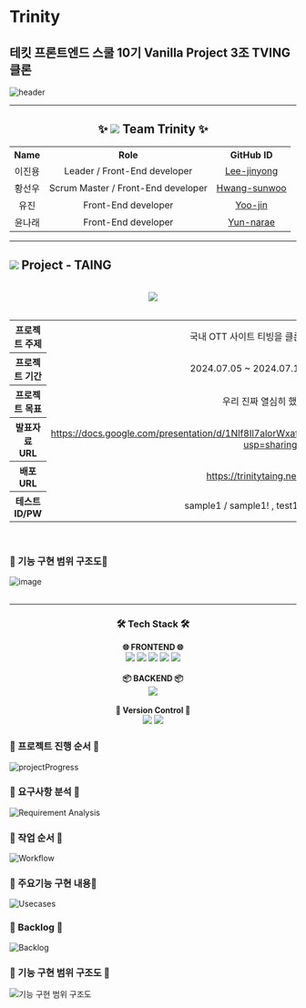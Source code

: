 # Trinity

## 테킷 프론트엔드 스쿨 10기 Vanilla Project 3조 TVING 클론

![header](https://capsule-render.vercel.app/api?type=waving&height=300&color=gradient&text=트포를%20뽑기%20위한%203위일체의%20처절한%20사투기&fontSize=40&fontAlignY=32&animation=blink&desc=Techit%20FES%2010기%20Vanilla%20project%203조의%20프로젝트%20과정을%20정리한%20wiki%20문서입니다.&textBg=false)

---

<h2 align="center">✨ <img src ="https://github.com/user-attachments/assets/8bd40f8d-edba-4fdb-bdaa-21ec35653f2f"/> Team Trinity ✨</h2>
<table align="center">
  <tr>
    <th style="text-align:center">Name</th>
    <th style="text-align:center">Role</th>
    <th style="text-align:center">GitHub ID</th>
  </tr>
  <tr>
    <td style="text-align:center">이진용</td>
    <td style="text-align:center">Leader / Front-End developer</td>
    <td style="text-align:center"><a href="https://github.com/Lee-Jinyong">Lee-jinyong</a></td>
  </tr>
  <tr>
    <td style="text-align:center">황선우</td>
    <td style="text-align:center">Scrum Master / Front-End developer</td>
    <td style="text-align:center"><a href="https://github.com/EraMorgett4">Hwang-sunwoo</a></td>
  </tr>
  <tr>
    <td style="text-align:center">유진</td>
    <td style="text-align:center">Front-End developer</td>
    <td style="text-align:center"><a href="https://github.com/jinjintv">Yoo-jin</a></td>
  </tr>
  <tr>
    <td style="text-align:center">윤나래</td>
    <td style="text-align:center">Front-End developer</td>
    <td style="text-align:center"><a href="https://github.com/yun-narae">Yun-narae</a></td>
  </tr>
</table>

---

<h2 align="justify"><img src="https://github.com/user-attachments/assets/b4c8e18e-1bde-4fcd-90df-7dd2f24c9a3b"/>   Project - TAING</h2>
<br/>

<div align="center"><img src = "https://github.com/user-attachments/assets/4db712a0-fe45-463e-b9b1-4868571da80d"/></div>
<br/>

<table align="center">
  <tr>
    <th style="text-align:center">프로젝트 주제</th>
    <td style="text-align:center">국내 OTT 사이트 티빙을 클론 코딩 합니다.</td>
  </tr>
  <tr>
    <th style="text-align:center">프로젝트 기간</th>
    <td style="text-align:center">2024.07.05 ~ 2024.07.18 (2 weeks)</td>
  </tr>
  <tr>
    <th style="text-align:center">프로젝트 목표</th>
    <td style="text-align:center">우리 진짜 열심히 했어요..</td>
  </tr>
  <tr>
    <th style="text-align:center">발표자료 URL</th>
    <td style="text-align:center"><a href="https://docs.google.com/presentation/d/1Nlf8Il7alorWxafBNBC2euCla37QOO5O_VgWwgFUpeU/edit?usp=sharing">https://docs.google.com/presentation/d/1Nlf8Il7alorWxafBNBC2euCla37QOO5O_VgWwgFUpeU/edit?usp=sharing</a></td>
  </tr>
  <tr>
    <th style="text-align:center">배포 URL</th>
    <td style="text-align:center"><a href="https://trinitytaing.netlify.app/">https://trinitytaing.netlify.app/</a></td>
  </tr>
  <tr>
    <th style="text-align:center">테스트 ID/PW</th>
    <td style="text-align:center">sample1 / sample1! , test1234 / testtest</td>
  </tr>
</table>

<br/>

<h3 align="justify">💠 기능 구현 범위 구조도💠</h3>

![image](https://github.com/user-attachments/assets/3663f302-e3c7-45d0-b9fd-f3b3dba2d360)
<br/><br/>

---

<h3 align="center">🛠️ Tech Stack 🛠️</h3>

<p align="center">
  <b>🌐 FRONTEND 🌐</b><br>
  <img src="https://img.shields.io/badge/HTML5-E34F26?style=for-the-badge&logo=html5&logoColor=white">
  <img src="https://img.shields.io/badge/Sass-CC6699?style=for-the-badge&logo=sass&logoColor=white">
  <img src="https://img.shields.io/badge/Javascript-F7DF1E?style=for-the-badge&logo=javascript&logoColor=black">
  <img src="https://img.shields.io/badge/Swiper.js-6332F6?style=for-the-badge&logo=swiper&logoColor=white">
  <img src="https://img.shields.io/badge/GSAP-88CE02?style=for-the-badge&logo=greensock&logoColor=white"><br><br>
  <b>📦 BACKEND 📦</b><br>
  <img src="https://img.shields.io/badge/PocketBase-3b5998?style=for-the-badge&logo=pocketbase&logoColor=white"><br><br>
  <b>🔧 Version Control 🔧</b><br>
  <img src="https://img.shields.io/badge/Git-F05032?style=for-the-badge&logo=git&logoColor=white">
  <img src="https://img.shields.io/badge/GitHub-181717?style=for-the-badge&logo=github&logoColor=white">
</p>

<h3 align="justify">💠 프로젝트 진행 순서 💠</h3>

![projectProgress](/imgforREADME/image1.png)

<h3 align="justify">💠 요구사항 분석 💠</h3>

![Requirement Analysis](/imgforREADME/image2.png)

<h3 align="justify">💠 작업 순서 💠</h3>

![Workflow](/imgforREADME/image3.png)

<h3 align="justify">💠 주요기능 구현 내용💠</h3>

![Usecases](/imgforREADME/image5.png)

<h3 align="justify">💠 Backlog 💠</h3>

![Backlog](/imgforREADME/image4.png)

<h3 align="justify">💠 기능 구현 범위 구조도 💠</h3>

![기능 구현 범위 구조도](/imgforREADME//image6.png)
